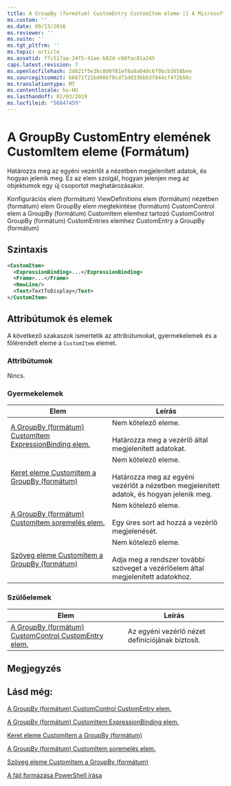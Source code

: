 ```yaml
---
title: A GroupBy (formátum) CustomEntry CustomItem eleme |} A Microsoft Docs
ms.custom: ''
ms.date: 09/13/2016
ms.reviewer: ''
ms.suite: ''
ms.tgt_pltfrm: ''
ms.topic: article
ms.assetid: f7c517aa-24f5-41ae-b82d-cb0fac81a245
caps.latest.revision: 7
ms.openlocfilehash: 2d821f5e3bc8d0f81ef8a8a040c6f9bcb1658bee
ms.sourcegitcommit: b6871f21bd666f9cd71dd336bb3f844cf472b56c
ms.translationtype: MT
ms.contentlocale: hu-HU
ms.lasthandoff: 02/03/2019
ms.locfileid: "56847459"
---
```

# <a name="customitem-element-for-customentry-for-groupby-format"></a>A GroupBy CustomEntry elemének CustomItem eleme (Formátum)

Határozza meg az egyéni vezérlőt a nézetben megjelenített adatok, és hogyan jelenik meg. Ez az elem szolgál, hogyan jelenjen meg az objektumok egy új csoportot meghatározásakor.

Konfigurációs elem (formátum) ViewDefinitions elem (formátum) nézetben (formátum) elem GroupBy elem megtekintése (formátum) CustomControl elem a GroupBy (formátum) CustomItem elemhez tartozó CustomControl GroupBy (formátum) CustomEntries elemhez CustomEntry a GroupBy (formátum)

## <a name="syntax"></a>Szintaxis

```xml
<CustomItem>
  <ExpressionBinding>...</ExpressionBinding>
  <Frame>...</Frame>
  <NewLine/>
  <Text>TextToDisplay</Text>
</CustomItem>
```

## <a name="attributes-and-elements"></a>Attribútumok és elemek

A következő szakaszok ismertetik az attribútumokat, gyermekelemek és a fölérendelt eleme a `CustomItem` elemet.

### <a name="attributes"></a>Attribútumok

Nincs.

### <a name="child-elements"></a>Gyermekelemek

|Elem|Leírás|
|-------------|-----------------|
|[A GroupBy (formátum) CustomItem ExpressionBinding elem.](./expressionbinding-element-for-customitem-for-groupby-format.md)|Nem kötelező eleme.<br /><br /> Határozza meg a vezérlő által megjelenített adatokat.|
|[Keret eleme CustomItem a GroupBy (formátum)](./frame-element-for-customitem-for-groupby-format.md)|Nem kötelező eleme.<br /><br /> Határozza meg az egyéni vezérlőt a nézetben megjelenített adatok, és hogyan jelenik meg.|
|[A GroupBy (formátum) CustomItem soremelés elem.](./newline-element-for-customitem-for-groupby-format.md)|Nem kötelező eleme.<br /><br /> Egy üres sort ad hozzá a vezérlő megjelenését.|
|[Szöveg eleme CustomItem a GroupBy (formátum)](./text-element-for-customitem-for-groupby-format.md)|Nem kötelező eleme.<br /><br /> Adja meg a rendszer további szöveget a vezérlőelem által megjelenített adatokhoz.|

### <a name="parent-elements"></a>Szülőelemek

|Elem|Leírás|
|-------------|-----------------|
|[A GroupBy (formátum) CustomControl CustomEntry elem.](./customentry-element-for-customcontrol-for-groupby-format.md)|Az egyéni vezérlő nézet definíciójának biztosít.|

## <a name="remarks"></a>Megjegyzés

## <a name="see-also"></a>Lásd még:

[A GroupBy (formátum) CustomControl CustomEntry elem.](./customentry-element-for-customcontrol-for-groupby-format.md)

[A GroupBy (formátum) CustomItem ExpressionBinding elem.](./expressionbinding-element-for-customitem-for-groupby-format.md)

[Keret eleme CustomItem a GroupBy (formátum)](./frame-element-for-customitem-for-groupby-format.md)

[A GroupBy (formátum) CustomItem soremelés elem.](./newline-element-for-customitem-for-groupby-format.md)

[Szöveg eleme CustomItem a GroupBy (formátum)](./text-element-for-customitem-for-groupby-format.md)

[A fájl formázása PowerShell írása](./writing-a-powershell-formatting-file.md)
